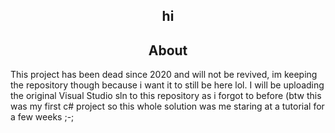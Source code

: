 <h2 align=center>hi</h2>
<h2 align=center>About</h2>
<p>
  This project has been dead since 2020 and will not be revived, im keeping the repository though because i want it to still be here lol.
  I will be uploading the original Visual Studio sln to this repository as i forgot to before (btw this was my first c# project so this whole solution was me staring at a tutorial for a few weeks ;-; </p>
